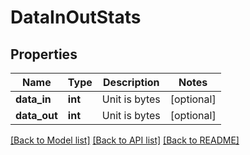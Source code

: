# DataInOutStats

## Properties
Name | Type | Description | Notes
------------ | ------------- | ------------- | -------------
**data_in** | **int** | Unit is bytes | [optional] 
**data_out** | **int** | Unit is bytes | [optional] 

[[Back to Model list]](../README.md#documentation-for-models) [[Back to API list]](../README.md#documentation-for-api-endpoints) [[Back to README]](../README.md)


